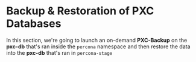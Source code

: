 # Backup & Restoration of PXC Databases
In this section, we're going to launch an on-demand **PXC-Backup** on the **pxc-db** that's ran inside the `percona` namespace and then restore the data into the **pxc-db** that's ran in `percona-stage`